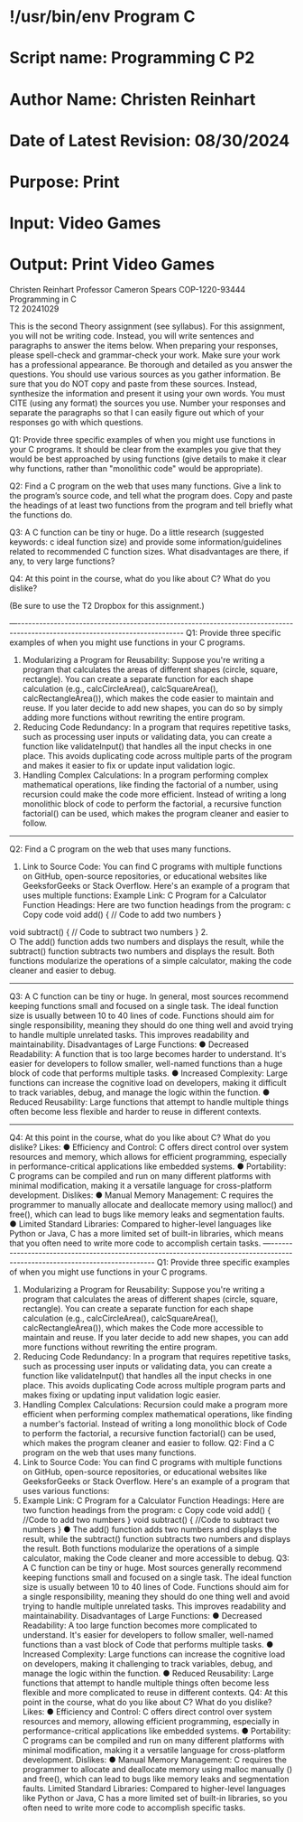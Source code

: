 # !/usr/bin/env Program C
# Script name: Programming C P2
# Author Name: Christen Reinhart
# Date of Latest Revision: 08/30/2024
# Purpose: Print
# Input: Video Games
# Output: Print Video Games

Christen Reinhart 
Professor Cameron Spears
COP-1220-93444 Programming in C  
T2
20241029


This is the second Theory assignment (see syllabus). For this assignment, you will not be writing code. Instead, you will write sentences and paragraphs to answer the items below. When preparing your responses, please spell-check and grammar-check your work. Make sure your work has a professional appearance. Be thorough and detailed as you answer the questions. You should use various sources as you gather information. Be sure that you do NOT copy and paste from these sources. Instead, synthesize the information and present it using your own words. You must CITE (using any format) the sources you use. Number your responses and separate the paragraphs so that I can easily figure out which of your responses go with which questions.

Q1: Provide three specific examples of when you might use functions in your C programs. It should be clear from the examples you give that they would be best approached by using functions (give details to make it clear why functions, rather than "monolithic code" would be appropriate).

Q2: Find a C program on the web that uses many functions. Give a link to the program’s source code, and tell what the program does. Copy and paste the headings of at least two functions from the program and tell briefly what the functions do.

Q3: A C function can be tiny or huge. Do a little research (suggested keywords: c ideal function size) and provide some information/guidelines related to recommended C function sizes. What disadvantages are there, if any, to very large functions?

Q4: At this point in the course, what do you like about C? What do you dislike?

(Be sure to use the T2 Dropbox for this assignment.)

—----------------------------------------------------------------------------------------------------------------------------
Q1: Provide three specific examples of when you might use functions in your C programs.
1.	Modularizing a Program for Reusability: Suppose you're writing a program that calculates the areas of different shapes (circle, square, rectangle). You can create a separate function for each shape calculation (e.g., calcCircleArea(), calcSquareArea(), calcRectangleArea()), which makes the code easier to maintain and reuse. If you later decide to add new shapes, you can do so by simply adding more functions without rewriting the entire program.
2.	Reducing Code Redundancy: In a program that requires repetitive tasks, such as processing user inputs or validating data, you can create a function like validateInput() that handles all the input checks in one place. This avoids duplicating code across multiple parts of the program and makes it easier to fix or update input validation logic.
3.	Handling Complex Calculations: In a program performing complex mathematical operations, like finding the factorial of a number, using recursion could make the code more efficient. Instead of writing a long monolithic block of code to perform the factorial, a recursive function factorial() can be used, which makes the program cleaner and easier to follow.
________________________________________
Q2: Find a C program on the web that uses many functions.
1.	Link to Source Code: You can find C programs with multiple functions on GitHub, open-source repositories, or educational websites like GeeksforGeeks or Stack Overflow. Here's an example of a program that uses multiple functions:
Example Link: C Program for a Calculator
Function Headings: Here are two function headings from the program:
c
Copy code
void add() {
    // Code to add two numbers
}

void subtract() {
    // Code to subtract two numbers
}
2.	
○	The add() function adds two numbers and displays the result, while the subtract() function subtracts two numbers and displays the result. Both functions modularize the operations of a simple calculator, making the code cleaner and easier to debug.
________________________________________
Q3: A C function can be tiny or huge.
In general, most sources recommend keeping functions small and focused on a single task. The ideal function size is usually between 10 to 40 lines of code. Functions should aim for single responsibility, meaning they should do one thing well and avoid trying to handle multiple unrelated tasks. This improves readability and maintainability.
Disadvantages of Large Functions:
●	Decreased Readability: A function that is too large becomes harder to understand. It's easier for developers to follow smaller, well-named functions than a huge block of code that performs multiple tasks.
●	Increased Complexity: Large functions can increase the cognitive load on developers, making it difficult to track variables, debug, and manage the logic within the function.
●	Reduced Reusability: Large functions that attempt to handle multiple things often become less flexible and harder to reuse in different contexts.
________________________________________
Q4: At this point in the course, what do you like about C? What do you dislike?
Likes:
●	Efficiency and Control: C offers direct control over system resources and memory, which allows for efficient programming, especially in performance-critical applications like embedded systems.
●	Portability: C programs can be compiled and run on many different platforms with minimal modification, making it a versatile language for cross-platform development.
Dislikes:
●	Manual Memory Management: C requires the programmer to manually allocate and deallocate memory using malloc() and free(), which can lead to bugs like memory leaks and segmentation faults.
●	Limited Standard Libraries: Compared to higher-level languages like Python or Java, C has a more limited set of built-in libraries, which means that you often need to write more code to accomplish certain tasks.
—----------------------------------------------------------------------------------------------------------------------------
Q1: Provide three specific examples of when you might use functions in your C programs.
1.	Modularizing a Program for Reusability: Suppose you're writing a program that calculates the areas of different shapes (circle, square, rectangle). You can create a separate function for each shape calculation (e.g., calcCircleArea(), calcSquareArea(), calcRectangleArea()), which makes the Code more accessible to maintain and reuse. If you later decide to add new shapes, you can add more functions without rewriting the entire program.
2.	Reducing Code Redundancy: In a program that requires repetitive tasks, such as processing user inputs or validating data, you can create a function like validateInput() that handles all the input checks in one place. This avoids duplicating Code across multiple program parts and makes fixing or updating input validation logic easier.
3.	Handling Complex Calculations: Recursion could make a program more efficient when performing complex mathematical operations, like finding a number's factorial. Instead of writing a long monolithic block of Code to perform the factorial, a recursive function factorial() can be used, which makes the program cleaner and easier to follow.
Q2: Find a C program on the web that uses many functions.
1.	Link to Source Code: You can find C programs with multiple functions on GitHub, open-source repositories, or educational websites like GeeksforGeeks or Stack Overflow. Here's an example of a program that uses various functions:
2.	Example Link: C Program for a Calculator
Function Headings: Here are two function headings from the program:
c
Copy code
void add() {
//Code to add two numbers
}
void subtract() {
//Code to subtract two numbers
}
●	The add() function adds two numbers and displays the result, while the subtract() function subtracts two numbers and displays the result. Both functions modularize the operations of a simple calculator, making the Code cleaner and more accessible to debug.
Q3: A C function can be tiny or huge.
Most sources generally recommend keeping functions small and focused on a single task. The ideal function size is usually between 10 to 40 lines of Code. Functions should aim for a single responsibility, meaning they should do one thing well and avoid trying to handle multiple unrelated tasks. This improves readability and maintainability.
Disadvantages of Large Functions:
●	Decreased Readability: A too large function becomes more complicated to understand. It's easier for developers to follow smaller, well-named functions than a vast block of Code that performs multiple tasks.
●	Increased Complexity: Large functions can increase the cognitive load on developers, making it challenging to track variables, debug, and manage the logic within the function.
●	Reduced Reusability: Large functions that attempt to handle multiple things often become less flexible and more complicated to reuse in different contexts.
Q4: At this point in the course, what do you like about C? What do you dislike?
Likes:
●	Efficiency and Control: C offers direct control over system resources and memory, allowing efficient programming, especially in performance-critical applications like embedded systems.
●	Portability: C programs can be compiled and run on many different platforms with minimal modification, making it a versatile language for cross-platform development.
Dislikes:
●	Manual Memory Management: C requires the programmer to allocate and deallocate memory using malloc manually () and free(), which can lead to bugs like memory leaks and segmentation faults.
Limited Standard Libraries: Compared to higher-level languages like Python or Java, C has a more limited set of built-in libraries, so you often need to write more code to accomplish specific tasks.




